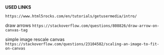  **USED LINKS**
 
 `https://www.html5rocks.com/en/tutorials/getusermedia/intro/`
 
 draw arrows
 `https://stackoverflow.com/questions/808826/draw-arrow-on-canvas-tag`
 
 simple image rescale canvas
`https://stackoverflow.com/questions/23104582/scaling-an-image-to-fit-on-canvas`